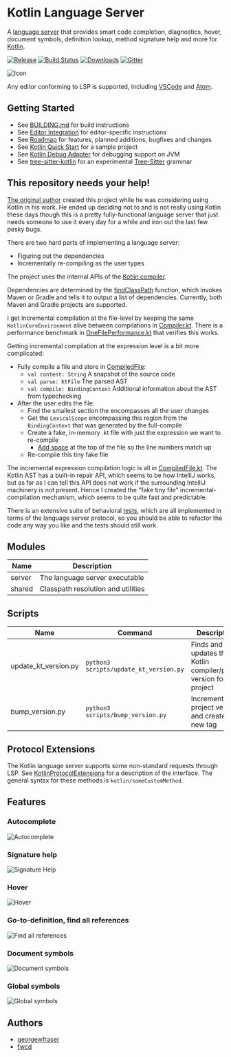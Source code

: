 # Kotlin Language Server
A [language server](https://microsoft.github.io/language-server-protocol/) that provides smart code completion, diagnostics, hover, document symbols, definition lookup, method signature help and more for [Kotlin](https://kotlinlang.org).

[![Release](https://img.shields.io/github/release/fwcd/kotlin-language-server)](https://github.com/fwcd/kotlin-language-server/releases)
[![Build Status](https://travis-ci.org/fwcd/kotlin-language-server.svg?branch=master)](https://travis-ci.org/fwcd/kotlin-language-server)
[![Downloads](https://img.shields.io/github/downloads/fwcd/kotlin-language-server/total)](https://github.com/fwcd/kotlin-language-server/releases)
[![Gitter](https://badges.gitter.im/fwcd-projects/KotlinLanguageServer.png)](https://gitter.im/fwcd-projects/KotlinLanguageServer)

![Icon](Icon128.png)

Any editor conforming to LSP is supported, including [VSCode](https://github.com/fwcd/vscode-kotlin) and [Atom](https://github.com/fwcd/atom-ide-kotlin).

## Getting Started
* See [BUILDING.md](BUILDING.md) for build instructions
* See [Editor Integration](EDITORS.md) for editor-specific instructions
* See [Roadmap](https://github.com/fwcd/kotlin-language-server/projects/1) for features, planned additions, bugfixes and changes
* See [Kotlin Quick Start](https://github.com/fwcd/kotlin-quick-start) for a sample project
* See [Kotlin Debug Adapter](https://github.com/fwcd/kotlin-debug-adapter) for debugging support on JVM
* See [tree-sitter-kotlin](https://github.com/fwcd/tree-sitter-kotlin) for an experimental [Tree-Sitter](https://tree-sitter.github.io/tree-sitter/) grammar

## This repository needs your help!
[The original author](https://github.com/georgewfraser) created this project while he was considering using Kotlin in his work. He ended up deciding not to and is not really using Kotlin these days though this is a pretty fully-functional language server that just needs someone to use it every day for a while and iron out the last few pesky bugs.

There are two hard parts of implementing a language server:
- Figuring out the dependencies
- Incrementally re-compiling as the user types

The project uses the internal APIs of the [Kotlin compiler](https://github.com/JetBrains/kotlin/tree/master/compiler).

Dependencies are determined by the [findClassPath](server/src/main/kotlin/org/javacs/kt/classpath/findClassPath.kt) function, which invokes Maven or Gradle and tells it to output a list of dependencies. Currently, both Maven and Gradle projects are supported.

I get incremental compilation at the file-level by keeping the same `KotlinCoreEnvironment` alive between compilations in [Compiler.kt](server/src/main/kotlin/org/javacs/kt/Compiler.kt). There is a performance benchmark in [OneFilePerformance.kt](server/src/test/kotlin/org/javacs/kt/OneFilePerformance.kt) that verifies this works.

Getting incremental compilation at the expression level is a bit more complicated:
- Fully compile a file and store in [CompiledFile](server/src/main/kotlin/org/javacs/kt/CompiledFile.kt):
    - `val content: String` A snapshot of the source code
    - `val parse: KtFile` The parsed AST
    - `val compile: BindingContext` Additional information about the AST from typechecking
- After the user edits the file:
    - Find the smallest section the encompasses all the user changes
    - Get the `LexicalScope` encompassing this region from the `BindingContext` that was generated by the full-compile
    - Create a fake, in-memory .kt file with just the expression we want to re-compile
        - [Add space](https://github.com/fwcd/kotlin-language-server/blob/427cfa7a688d6d2ff202625ebad1ea605e3b8c37/server/src/main/kotlin/org/javacs/kt/CompiledFile.kt#L125) at the top of the file so the line numbers match up
    - Re-compile this tiny fake file

The incremental expression compilation logic is all in [CompiledFile.kt](server/src/main/kotlin/org/javacs/kt/CompiledFile.kt). The Kotlin AST has a built-in repair API, which seems to be how IntelliJ works, but as far as I can tell this API does not work if the surrounding IntelliJ machinery is not present. Hence I created the "fake tiny file" incremental-compilation mechanism, which seems to be quite fast and predictable.

There is an extensive suite of behavioral [tests](server/src/test/kotlin/org/javacs/kt), which are all implemented in terms of the language server protocol, so you should be able to refactor the code any way you like and the tests should still work.

## Modules

| Name | Description |
| ---- | ----------- |
| server | The language server executable |
| shared | Classpath resolution and utilities |

## Scripts

| Name | Command | Description |
| ---- | ------- | ----------- |
| update_kt_version.py | `python3 scripts/update_kt_version.py` | Finds and updates the Kotlin compiler/plugin version for this project |
| bump_version.py | `python3 scripts/bump_version.py` | Increments the project version and creates a new tag |

## Protocol Extensions

The Kotlin language server supports some non-standard requests through LSP. See [KotlinProtocolExtensions](server/src/main/kotlin/org/javacs/kt/KotlinProtocolExtensions.kt) for a description of the interface. The general syntax for these methods is `kotlin/someCustomMethod`.

## Features

### Autocomplete
![Autocomplete](images/Autocomplete.png)

### Signature help
![Signature Help](images/SignatureHelp.png)

### Hover
![Hover](images/Hover.png)

### Go-to-definition, find all references
![Find all references](images/FindAllReferences.png)

### Document symbols
![Document symbols](images/DocumentSymbols.png)

### Global symbols
![Global symbols](images/GlobalSymbols.png)

## Authors
* [georgewfraser](https://github.com/georgewfraser)
* [fwcd](https://github.com/fwcd)
